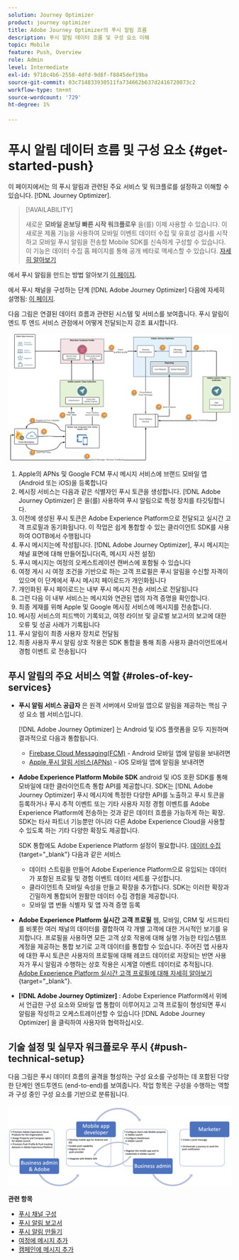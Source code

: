 ```yaml
---
solution: Journey Optimizer
product: journey optimizer
title: Adobe Journey Optimizer의 푸시 알림 흐름
description: 푸시 알림 데이터 흐름 및 구성 요소 이해
topic: Mobile
feature: Push, Overview
role: Admin
level: Intermediate
exl-id: 9718c4b6-2558-4dfd-9d8f-f8845def19ba
source-git-commit: 03c714833930511fa734662b637d2416728073c2
workflow-type: tm+mt
source-wordcount: '729'
ht-degree: 1%

---
```


# 푸시 알림 데이터 흐름 및 구성 요소 {#get-started-push}

이 페이지에서는 의 푸시 알림과 관련된 주요 서비스 및 워크플로를 설정하고 이해할 수 있습니다. [!DNL Journey Optimizer].


>[!AVAILABILITY]
>
>새로운 **모바일 온보딩 빠른 시작 워크플로우** 을(를) 이제 사용할 수 있습니다. 이 새로운 제품 기능을 사용하여 모바일 이벤트 데이터 수집 및 유효성 검사를 시작하고 모바일 푸시 알림을 전송할 Mobile SDK를 신속하게 구성할 수 있습니다. 이 기능은 데이터 수집 홈 페이지를 통해 공개 베타로 액세스할 수 있습니다. [자세히 알아보기](mobile-onboarding-wf.md)
>

에서 푸시 알림을 만드는 방법 알아보기 [이 페이지](create-push.md).

에서 푸시 채널을 구성하는 단계 [!DNL Adobe Journey Optimizer] 다음에 자세히 설명됨: [이 페이지](push-configuration.md).

다음 그림은 연결된 데이터 흐름과 관련된 시스템 및 서비스를 보여줍니다. 푸시 알림이 엔드 투 엔드 서비스 관점에서 어떻게 전달되는지 강조 표시합니다.

![](assets/push-flow.png)

1. Apple의 APNs 및 Google FCM 푸시 메시지 서비스에 브랜드 모바일 앱(Android 또는 iOS)을 등록합니다
1. 메시징 서비스는 다음과 같은 식별자인 푸시 토큰을 생성합니다. [!DNL Adobe Journey Optimizer] 은 을(를) 사용하여 푸시 알림으로 특정 장치를 타깃팅합니다.
1. 이전에 생성된 푸시 토큰은 Adobe Experience Platform으로 전달되고 실시간 고객 프로필과 동기화됩니다. 이 작업은 쉽게 통합할 수 있는 클라이언트 SDK를 사용하여 OOTB에서 수행됩니다
1. 푸시 메시지는에 작성됩니다. [!DNL Adobe Journey Optimizer], 푸시 메시지는 채널 표면에 대해 만들어집니다(즉, 메시지 사전 설정)
1. 푸시 메시지는 여정의 오케스트레이션 캔버스에 포함될 수 있습니다
1. 여정 게시 시 여정 조건을 기반으로 하는 고객 프로필은 푸시 알림을 수신할 자격이 있으며 이 단계에서 푸시 메시지 페이로드가 개인화됩니다
1. 개인화된 푸시 페이로드는 내부 푸시 메시지 전송 서비스로 전달됩니다
1. 그런 다음 이 내부 서비스는 메시지와 연관된 앱의 자격 증명을 확인합니다.
1. 최종 게재를 위해 Apple 및 Google 메시징 서비스에 메시지를 전송합니다.
1. 메시징 서비스의 피드백이 기록되고, 여정 라이브 및 글로벌 보고서의 보고에 대한 오류 및 성공 사례가 기록됩니다
1. 푸시 알림이 최종 사용자 장치로 전달됨
1. 최종 사용자 푸시 알림 상호 작용은 SDK 통합을 통해 최종 사용자 클라이언트에서 경험 이벤트 로 전송됩니다

## 푸시 알림의 주요 서비스 역할 {#roles-of-key-services}

* **푸시 알림 서비스 공급자** 은 원격 서버에서 모바일 앱으로 알림을 제공하는 핵심 구성 요소 웹 서비스입니다.

  [!DNL Adobe Journey Optimizer]  는 Android 및 iOS 플랫폼을 모두 지원하며 결과적으로 다음과 통합됩니다.
   * [Firebase Cloud Messaging(FCM)](https://firebase.google.com/docs/cloud-messaging) - Android 모바일 앱에 알림을 보내려면
   * [Apple 푸시 알림 서비스(APNs)](https://developer.apple.com/library/archive/documentation/NetworkingInternet/Conceptual/RemoteNotificationsPG/APNSOverview.html) - iOS 모바일 앱에 알림을 보내려면

* **Adobe Experience Platform Mobile SDK** android 및 iOS 호환 SDK를 통해 모바일에 대한 클라이언트측 통합 API를 제공합니다. SDK는 [!DNL Adobe Journey Optimizer] 푸시 메시지에 특정한 다양한 API를 노출하고 푸시 토큰을 등록하거나 푸시 추적 이벤트 또는 기타 사용자 지정 경험 이벤트를 Adobe Experience Platform에 전송하는 것과 같은 데이터 흐름을 가능하게 하는 확장. SDK는 타사 파트너 기능뿐만 아니라 다른 Adobe Experience Cloud을 사용할 수 있도록 하는 기타 다양한 확장도 제공합니다.

  SDK 통합에도 Adobe Experience Platform 설정이 필요합니다. [데이터 수집](https://experienceleague.adobe.com/docs/experience-platform/tags/home.html){target="_blank"} 다음과 같은 서비스

   * 데이터 스트림을 만들어 Adobe Experience Platform으로 유입되는 데이터가 포함된 프로필 및 경험 이벤트 데이터 세트를 구성합니다.
   * 클라이언트측 모바일 속성을 만들고 확장을 추가합니다. SDK는 이러한 확장과 긴밀하게 통합되어 원활한 데이터 수집 경험을 제공합니다.
   * 모바일 앱 번들 식별자 및 앱 자격 증명 등록

* **Adobe Experience Platform 실시간 고객 프로필**  웹, 모바일, CRM 및 서드파티를 비롯한 여러 채널의 데이터를 결합하여 각 개별 고객에 대한 거시적인 보기를 유지합니다. 프로필을 사용하면 모든 고객 상호 작용에 대해 실행 가능한 타임스탬프 계정을 제공하는 통합 보기로 고객 데이터를 통합할 수 있습니다. 주어진 앱 사용자에 대한 푸시 토큰은 사용자의 프로필에 대해 레코드 데이터로 저장되는 반면 사용자가 푸시 알림과 수행하는 상호 작용은 시계열 이벤트 데이터로 추적됩니다. [Adobe Experience Platform 실시간 고객 프로필에 대해 자세히 알아보기](https://experienceleague.adobe.com/docs/experience-platform/profile/home.html?lang=ko){target="_blank"}.

* **[!DNL Adobe Journey Optimizer]** : Adobe Experience Platform에서 위에서 언급한 구성 요소와 모바일 앱 통합이 이루어지고 고객 프로필이 형성되면 푸시 알림을 작성하고 오케스트레이션할 수 있습니다 [!DNL Adobe Journey Optimizer] 을 클릭하여 사용자와 협력하십시오.

## 기술 설정 및 실무자 워크플로우 푸시 {#push-technical-setup}

다음 그림은 푸시 데이터 흐름의 골격을 형성하는 구성 요소를 구성하는 데 포함된 다양한 단계인 엔드투엔드 (end-to-end)를 보여줍니다. 작업 항목은 구성을 수행하는 역할과 구성 중인 구성 요소를 기반으로 분류됩니다.

![](assets/user-flow.png)

**관련 항목**

* [푸시 채널 구성](push-configuration.md)
* [푸시 알림 보고서](../reports/journey-global-report.md#push-global)
* [푸시 알림 만들기](create-push.md)
* [여정에 메시지 추가](../building-journeys/journeys-message.md)
* [캠페인에 메시지 추가](../campaigns/create-campaign.md)
